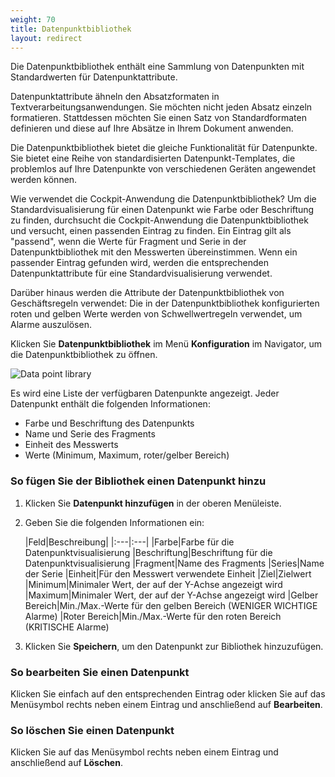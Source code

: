 ```yaml
---
weight: 70
title: Datenpunktbibliothek
layout: redirect
---
```


Die Datenpunktbibliothek enthält eine Sammlung von Datenpunkten mit Standardwerten für Datenpunktattribute.

Datenpunktattribute ähneln den Absatzformaten in Textverarbeitungsanwendungen. Sie möchten nicht jeden Absatz einzeln formatieren. Stattdessen möchten Sie einen Satz von Standardformaten definieren und diese auf Ihre Absätze in Ihrem Dokument anwenden.

Die Datenpunktbibliothek bietet die gleiche Funktionalität für Datenpunkte. Sie bietet eine Reihe von standardisierten Datenpunkt-Templates, die problemlos auf Ihre Datenpunkte von verschiedenen Geräten angewendet werden können.

Wie verwendet die Cockpit-Anwendung die Datenpunktbibliothek? Um die Standardvisualisierung für einen Datenpunkt wie Farbe oder Beschriftung zu finden, durchsucht die Cockpit-Anwendung die Datenpunktbibliothek und versucht, einen passenden Eintrag zu finden. Ein Eintrag gilt als "passend", wenn die Werte für Fragment und Serie in der Datenpunktbibliothek mit den Messwerten übereinstimmen. Wenn ein passender Eintrag gefunden wird, werden die entsprechenden Datenpunktattribute für eine Standardvisualisierung verwendet.

Darüber hinaus werden die Attribute der Datenpunktbibliothek von Geschäftsregeln verwendet: Die in der Datenpunktbibliothek konfigurierten roten und gelben Werte werden von Schwellwertregeln verwendet, um Alarme auszulösen.

Klicken Sie **Datenpunktbibliothek** im Menü **Konfiguration** im Navigator, um die Datenpunktbibliothek zu öffnen.

![Data point library](/images/benutzerhandbuch/cockpit/cockpit-data-point-library.png)

Es wird eine Liste der verfügbaren Datenpunkte angezeigt. Jeder Datenpunkt enthält die folgenden Informationen:

* Farbe und Beschriftung des Datenpunkts
* Name und Serie des Fragments
* Einheit des Messwerts
* Werte (Minimum, Maximum, roter/gelber Bereich)

### So fügen Sie der Bibliothek einen Datenpunkt hinzu

1. Klicken Sie **Datenpunkt hinzufügen** in der oberen Menüleiste.
2. Geben Sie die folgenden Informationen ein:

	|Feld|Beschreibung|
|:---|:---|
|Farbe|Farbe für die Datenpunktvisualisierung
|Beschriftung|Beschriftung für die Datenpunktvisualisierung
|Fragment|Name des Fragments
|Series|Name der Serie
|Einheit|Für den Messwert verwendete Einheit
|Ziel|Zielwert
|Minimum|Minimaler Wert, der auf der Y-Achse angezeigt wird
|Maximum|Minimaler Wert, der auf der Y-Achse angezeigt wird
|Gelber Bereich|Min./Max.-Werte für den gelben Bereich (WENIGER WICHTIGE Alarme)
|Roter Bereich|Min./Max.-Werte für den roten Bereich (KRITISCHE Alarme)

3. Klicken Sie **Speichern**, um den Datenpunkt zur Bibliothek hinzuzufügen.

### So bearbeiten Sie einen Datenpunkt

Klicken Sie einfach auf den entsprechenden Eintrag oder klicken Sie auf das Menüsymbol rechts neben einem Eintrag und anschließend auf **Bearbeiten**.


### So löschen Sie einen Datenpunkt

Klicken Sie auf das Menüsymbol rechts neben einem Eintrag und anschließend auf **Löschen**.
